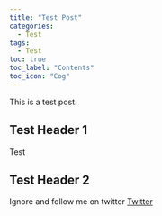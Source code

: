 ```yaml
---
title: "Test Post"
categories:
  - Test
tags:
  - Test
toc: true
toc_label: "Contents"
toc_icon: "Cog"
---
```


This is a test post.

## Test Header 1

Test

## Test Header 2

Ignore and follow me on twitter [Twitter](https://www.twitter.com/kn0whow)
